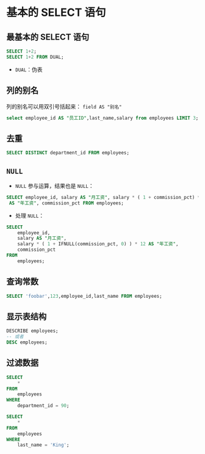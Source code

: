 # 基本的 SELECT 语句

## 最基本的 SELECT 语句

```sql
SELECT 1+2;
SELECT 1+2 FROM DUAL;
```

- `DUAL`：伪表

## 列的别名

列的别名可以用双引号括起来： `field AS "别名"`

```sql
select employee_id AS "员工ID",last_name,salary from employees LIMIT 3;
```

## 去重

```sql
SELECT DISTINCT department_id FROM employees;
```

## `NULL`

- `NULL` 参与运算，结果也是 `NULL`：

```sql
SELECT employee_id, salary AS "月工资", salary * ( 1 + commission_pct) * 12
 AS "年工资", commission_pct FROM employees;
```

- 处理 `NULL`：

```sql
SELECT
	employee_id,
	salary AS "月工资",
	salary * ( 1 + IFNULL(commission_pct, 0) ) * 12 AS "年工资",
	commission_pct
FROM
	employees;
```

## 查询常数

```sql
SELECT 'foobar',123,employee_id,last_name FROM employees;
```

## 显示表结构

```sql
DESCRIBE employees;
-- 或者
DESC employees;
```

## 过滤数据

```sql
SELECT
	*
FROM
	employees
WHERE
	department_id = 90;
```

```sql
SELECT
	*
FROM
	employees
WHERE
	last_name = 'King';
```
